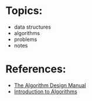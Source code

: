 # Topics:

+ data structures
+ algorithms
+ problems 
+ notes

# References:

+ [The Algorithm Design Manual](https://www.amazon.com.br/Algorithm-Design-Manual-Steven-Skiena/dp/1849967202) 
+ [Introduction to Algorithms](https://en.wikipedia.org/wiki/Introduction_to_Algorithms)
